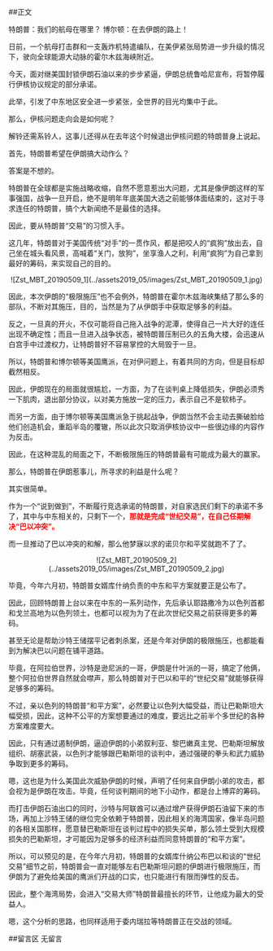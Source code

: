 ##正文

特朗普：我们的航母在哪里？
博尔顿：在去伊朗的路上！
 
日前，一个航母打击群和一支轰炸机特遣编队，在美伊紧张局势进一步升级的情况下，驶向全球能源大动脉的霍尔木兹海峡附近。
 
今天，面对继美国封锁伊朗石油以来的步步紧逼，伊朗总统鲁哈尼宣布，将暂停履行伊核协议规定的部分承诺。
 
此举，引发了中东地区安全进一步紧张，全世界的目光均集中于此。
 
那么，伊核问题走向会是如何呢？
 
解铃还需系铃人，这事儿还得从在去年这个时候退出伊核问题的特朗普身上说起。
 
首先，特朗普希望在伊朗搞大动作么？
 
答案是不想的。
 
特朗普在全球都是实施战略收缩，自然不愿意惹出大问题，尤其是像伊朗这样的军事强国，战争一旦开启，绝不是明年年底美国大选之前能够体面结束的，这对于寻求连任的特朗普，搞个大新闻绝不是最佳的选择。

因此，要从特朗普“交易”的习惯入手。
 
这几年，特朗普对于美国传统“对手”的一贯作风，都是把咬人的“疯狗”放出去，自己坐在城头看风景，高喊着“关门，放狗”，坐享渔人之利，利用“疯狗”为自己拿到最好的筹码，来实现自己的目的。

 <div align="center">![Zst_MBT_20190509_1](../assets2019_05/images/Zst_MBT_20190509_1.jpg)</div>

因此，本次伊朗的“极限施压”也不会例外，特朗普在霍尔木兹海峡集结了那么多的部队，不断对其施压，目的，当然是为了从伊朗手中获取足够多的利益。
 
反之，一旦真的开火，不仅可能将自己拖入战争的泥潭，使得自己一片大好的连任出现不确定性；而且一旦进入战争状态，被特朗普压制已久的五角大楼，会迅速从白宫手中过渡权力，让特朗普好不容易掌控的大局毁于一旦。
 
所以，特朗普和博尔顿等美国鹰派，在对伊问题上，有着共同的方向，但是目标却截然相反。
 
因此，伊朗现在的局面就很尴尬，一方面，为了在谈判桌上降低损失，伊朗必须秀一下肌肉，退出部分协议，以对美方施放一定的压力，表示自己不是软柿子。
 
而另一方面，由于博尔顿等美国鹰派急于挑起战争，伊朗当然不会主动去撕破脸给他们创造机会，重蹈半岛的覆辙，所以此次只取消伊核协议中一些很边缘的内容作为反击。
 
因此，在这种混乱的局面之下，不断极限施压的特朗普最有可能成为最大的赢家。
 
那么，特朗普在伊朗惹事儿，所寻求的利益是什么呢？
 
其实很简单。
 
作为一个“说到做到”，不断履行竞选承诺的特朗普，对自家选民们剩下的承诺不多了，其中与中东相关的，只剩下一个，<font color="red">**那就是完成“世纪交易”，在自己任期解决“巴以冲突”。**</font>
 
而一旦推动了巴以冲突的和解，那么他梦寐以求的诺贝尔和平奖就跑不了了。

 <div align="center">![Zst_MBT_20190509_2](../assets2019_05/images/Zst_MBT_20190509_2.jpg)</div>

毕竟，今年六月初，特朗普女婿库什纳负责的中东和平方案就要正是公布了。

因此，回顾特朗普上台以来在中东的一系列动作，先后承认耶路撒冷为以色列首都和戈兰高地为以色列领土，也都可以视为为了在此次世纪交易之前获得更多的筹码。

甚至无论是帮助沙特王储摆平记者刺杀案，还是今年对伊朗的极限施压，也都能看到为解决巴以问题在铺平道路。

毕竟，在阿拉伯世界，沙特是逊尼派的一哥，伊朗是什叶派的一哥，搞定了他俩，整个阿拉伯世界自然就会噤声，那么特朗普对于巴以和平的“世纪交易”就能够获得足够多的筹码。
 
不过，亲以色列的特朗普“和平方案”，必然要让以色列大幅受益，而让巴勒斯坦大幅受损，因此，这种不公平的方案想要通过的难度，要远比之前半个多世纪的各种方案难度要大。
 
因此，只有通过遏制伊朗，逼迫伊朗的小弟叙利亚、黎巴嫩真主党、巴勒斯坦解放组织、胡塞武装，以色列才能够跟巴勒斯坦的谈判中，通过强硬的拳头和武力威胁争取到更多的筹码。

嗯，这也是为什么美国此次威胁伊朗的时候，声明了任何来自伊朗小弟的攻击，都会视为是伊朗在攻击。毕竟，任何谈判期间的地下小动作，都是台上博弈的筹码。

而打击伊朗石油出口的同时，沙特与阿联酋可以通过增产获得伊朗石油留下来的市场，再加上沙特王储的继位完全依赖于特朗普，因此相关的海湾国家，像半岛问题的各相关国那样，愿意替巴勒斯坦在谈判过程中的损失买单，那么领土受到大规模损失的巴勒斯坦，才可能因为足够多的经济利益而同意特朗普的“和平方案”。
 
所以，可以预见的是，在今年六月初，特朗普的女婿库什纳公布巴以和谈的“世纪交易”细节之前，特朗普会一直对能够左右巴勒斯坦问题的伊朗进行极限施压，而伊朗为了避免给美国的鹰派们开战的口实，也只能进行有限而弹性的反击。

因此，整个海湾局势，会进入“交易大师”特朗普最擅长的环节，让他成为最大的受益人。

嗯，这个分析的思路，也同样适用于委内瑞拉等特朗普正在交战的领域。 

##留言区
 无留言